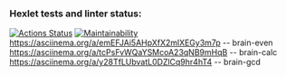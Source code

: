 ### Hexlet tests and linter status:
[![Actions Status](https://github.com/Ekaterina31415/frontend-project-44/workflows/hexlet-check/badge.svg)](https://github.com/Ekaterina31415/frontend-project-44/actions)
[![Maintainability](https://api.codeclimate.com/v1/badges/29ce6ac1a0527361e59d/maintainability)](https://codeclimate.com/github/Ekaterina31415/frontend-project-44/maintainability)
https://asciinema.org/a/emEFJAi5AHpXfX2mlXEGy3m7p -- brain-even
https://asciinema.org/a/tcPsFvWQaYSMcoA23qNB9mHqB -- brain-calc
https://asciinema.org/a/y28TfLUbvatL0DZlCq9hr4hT4 -- brain-gcd